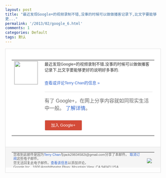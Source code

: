 ```yaml
---
layout: post
title: "最近发现Google+的视频录制不错,没事的时候可以做做播客记录下,比文字要能够
更..."
permalink: '/2013/02/google_6.html'
comments: 1
categories: Default
tags: 默认
---
```

<!-- X-Notifications: 1:876f098c90000000 -->

<div style="border:solid 1px #dfdfdf;color:#686868;font:13px Arial"><div style="background-color:#fff;padding:20px;"><table cellpadding="0" cellspacing="0"><tr><td style="padding-right:15px;vertical-align:top"><a href="https://plus.google.com/_/notifications/emlink?emr=14900066512970582018&amp;emid=CJj5pc2kxLUCFUYKcgodGycAAA&amp;path=%2F108643996575278738906&amp;dt=1361342659925&amp;uob=8"><img height="75" src="https://lh3.googleusercontent.com/-KKRGTyJ5Bl0/AAAAAAAAAAI/AAAAAAAAtnY/R4QEWIp3Ur0/s75-c-k-a/photo.jpg" style="border:solid 1px #cccccc;" width="75"/></a></td><td style="width:578px;color:#333;font:13px Arial;vertical-align:top"><div style="padding-bottom:10px">最近发现Google+的视频录制不错,没<wbr/>事的时候可以做做播客记录下,比文字要能够<wbr/>更好的说明好多事的.</div><p><a href="https://plus.google.com/_/notifications/emlink?emr=14900066512970582018&amp;emid=CJj5pc2kxLUCFUYKcgodGycAAA&amp;path=%2F108643996575278738906%2Fposts%2FDPPDvmEuKzE%3Fgpinv%3DAMIXal8ZXcTA6cj23KSY1k55NaFyCzDAItMA8z84HT7yRVi3vZHiFzSHv3xnlMNyQLq9lo79P43MAI4a1Tbcg8X2IfHIeswExojWFmB-nvWKTovSMyl2ejU&amp;dt=1361342659925&amp;uob=8" style="color:#3366CC;text-decoration:none">查看或评论Terry Chan的信息 »</a></p><div style="margin-top:20px;border-top:solid 1px #dfdfdf"><div style="padding:15px 0;color:#686868;font:16px Arial">有了 Google+，在网上分享内容就如同现实生活中一般。 <a href="http://www.google.com/+/learnmore/" style="color:#3366CC;text-decoration:none">了解详情</a>。</div><p><a href="https://plus.google.com/_/notifications/emlink?emr=14900066512970582018&amp;emid=CJj5pc2kxLUCFUYKcgodGycAAA&amp;path=%2F%3Fgpinv%3DAMIXal8ZXcTA6cj23KSY1k55NaFyCzDAItMA8z84HT7yRVi3vZHiFzSHv3xnlMNyQLq9lo79P43MAI4a1Tbcg8X2IfHIeswExojWFmB-nvWKTovSMyl2ejU&amp;dt=1361342659925&amp;uob=8" style="padding:1px 20px;min-width:54px;display:inline-block; background-color:#d44b38;text-align:center; font:13px Arial; border-radius:3px;color:#fff;border:solid 1px #dfdfdf; white-space:nowrap;text-decoration:none;height:30px;line-height:30px">加入 Google+</a></p></div></td></tr></table></div><div style="border-top:solid 1px #dfdfdf;padding:0 20px; background-color:#f5f5f5"><table cellpadding="0" cellspacing="0" style="height:50px"><tbody><tr><td style="vertical-align:middle;width:100%; color:#636363;font:11px Arial; line-height:120%">您收到此邮件是因为<a href="https://plus.google.com/_/notifications/emlink?emr=14900066512970582018&amp;emid=CJj5pc2kxLUCFUYKcgodGycAAA&amp;path=%2F108643996575278738906%3Fgpinv%3DAMIXal8ZXcTA6cj23KSY1k55NaFyCzDAItMA8z84HT7yRVi3vZHiFzSHv3xnlMNyQLq9lo79P43MAI4a1Tbcg8X2IfHIeswExojWFmB-nvWKTovSMyl2ejU&amp;dt=1361342659925&amp;uob=8" style="color:#3366CC;text-decoration:none">Terry Chan</a>与jack29834582t@gmail.com分享了本邮件。 <a href="https://plus.google.com/_/notifications/emlink?emr=14900066512970582018&amp;emid=CJj5pc2kxLUCFUYKcgodGycAAA&amp;path=%2F_%2Fnonplus%2Femailsettings%3Fgpinv%3DAMIXal8ZXcTA6cj23KSY1k55NaFyCzDAItMA8z84HT7yRVi3vZHiFzSHv3xnlMNyQLq9lo79P43MAI4a1Tbcg8X2IfHIeswExojWFmB-nvWKTovSMyl2ejU%26est%3DADH5u8Xe9KjqXbPqSIGjoIEPCNhVo8JzPoHtYmZjzn8adPAXf0kUQzwKRrmi3dDHf8esNGLB2h990tnUODlk6H4nif77WvVEDEQnYNKrvYLxtDVDUmT8Q26ZTFizA2f9Lmo8yMU_ztvEsy7ItdtgtGUCRRyIMr__Tg&amp;dt=1361342659925&amp;uob=8" style="color:#3366CC;text-decoration:none">取消订阅</a>这些电子邮件。<br/>您无法回复此电子邮件。<a href="https://plus.google.com/_/notifications/emlink?emr=14900066512970582018&amp;emid=CJj5pc2kxLUCFUYKcgodGycAAA&amp;path=%2F108643996575278738906%2Fposts%2FDPPDvmEuKzE%3Fgpinv%3DAMIXal8ZXcTA6cj23KSY1k55NaFyCzDAItMA8z84HT7yRVi3vZHiFzSHv3xnlMNyQLq9lo79P43MAI4a1Tbcg8X2IfHIeswExojWFmB-nvWKTovSMyl2ejU&amp;dt=1361342659925&amp;uob=8" style="color:#3366CC;text-decoration:none">查看该信息</a>以添加评论。<br/>Google Inc., 1600 Amphitheatre Pkwy, Mountain View, CA 94043 USA</td><td><img src="https://ssl.gstatic.com/s2/oz/images/notifications/logo/google-plus-6617a72bb36cc548861652780c9e6ff1.png"/></td></tr></tbody></table></div></div>